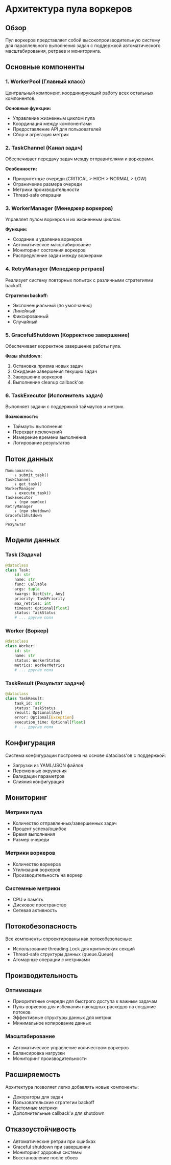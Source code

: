 # Архитектура пула воркеров

## Обзор

Пул воркеров представляет собой высокопроизводительную систему для параллельного выполнения задач с поддержкой автоматического масштабирования, ретраев и мониторинга.

## Основные компоненты

### 1. WorkerPool (Главный класс)

Центральный компонент, координирующий работу всех остальных компонентов.

**Основные функции:**
- Управление жизненным циклом пула
- Координация между компонентами
- Предоставление API для пользователей
- Сбор и агрегация метрик

### 2. TaskChannel (Канал задач)

Обеспечивает передачу задач между отправителями и воркерами.

**Особенности:**
- Приоритетные очереди (CRITICAL > HIGH > NORMAL > LOW)
- Ограничение размера очереди
- Метрики производительности
- Thread-safe операции

### 3. WorkerManager (Менеджер воркеров)

Управляет пулом воркеров и их жизненным циклом.

**Функции:**
- Создание и удаление воркеров
- Автоматическое масштабирование
- Мониторинг состояния воркеров
- Распределение задач между воркерами

### 4. RetryManager (Менеджер ретраев)

Реализует систему повторных попыток с различными стратегиями backoff.

**Стратегии backoff:**
- Экспоненциальный (по умолчанию)
- Линейный
- Фиксированный
- Случайный

### 5. GracefulShutdown (Корректное завершение)

Обеспечивает корректное завершение работы пула.

**Фазы shutdown:**
1. Остановка приема новых задач
2. Ожидание завершения текущих задач
3. Завершение воркеров
4. Выполнение cleanup callback'ов

### 6. TaskExecutor (Исполнитель задач)

Выполняет задачи с поддержкой таймаутов и метрик.

**Возможности:**
- Таймауты выполнения
- Перехват исключений
- Измерение времени выполнения
- Логирование результатов

## Поток данных

```
Пользователь
    ↓ submit_task()
TaskChannel
    ↓ get_task()
WorkerManager
    ↓ execute_task()
TaskExecutor
    ↓ (при ошибке)
RetryManager
    ↓ (при shutdown)
GracefulShutdown
    ↓
Результат
```

## Модели данных

### Task (Задача)
```python
@dataclass
class Task:
    id: str
    name: str
    func: Callable
    args: tuple
    kwargs: Dict[str, Any]
    priority: TaskPriority
    max_retries: int
    timeout: Optional[float]
    status: TaskStatus
    # ... другие поля
```

### Worker (Воркер)
```python
@dataclass
class Worker:
    id: str
    name: str
    status: WorkerStatus
    metrics: WorkerMetrics
    # ... другие поля
```

### TaskResult (Результат задачи)
```python
@dataclass
class TaskResult:
    task_id: str
    status: TaskStatus
    result: Optional[Any]
    error: Optional[Exception]
    execution_time: Optional[float]
    # ... другие поля
```

## Конфигурация

Система конфигурации построена на основе dataclass'ов с поддержкой:
- Загрузки из YAML/JSON файлов
- Переменных окружения
- Валидации параметров
- Слияния конфигураций

## Мониторинг

### Метрики пула
- Количество отправленных/завершенных задач
- Процент успеха/ошибок
- Время выполнения
- Размер очереди

### Метрики воркеров
- Количество воркеров
- Утилизация воркеров
- Производительность на воркер

### Системные метрики
- CPU и память
- Дисковое пространство
- Сетевая активность

## Потокобезопасность

Все компоненты спроектированы как потокобезопасные:
- Использование threading.Lock для критических секций
- Thread-safe структуры данных (queue.Queue)
- Атомарные операции с метриками

## Производительность

### Оптимизации
- Приоритетные очереди для быстрого доступа к важным задачам
- Пулы воркеров для избежания накладных расходов на создание потоков
- Эффективные структуры данных для метрик
- Минимальное копирование данных

### Масштабирование
- Автоматическое управление количеством воркеров
- Балансировка нагрузки
- Мониторинг производительности

## Расширяемость

Архитектура позволяет легко добавлять новые компоненты:
- Декораторы для задач
- Пользовательские стратегии backoff
- Кастомные метрики
- Дополнительные callback'и для shutdown

## Отказоустойчивость

- Автоматические ретраи при ошибках
- Graceful shutdown при завершении
- Мониторинг здоровья системы
- Восстановление после сбоев
